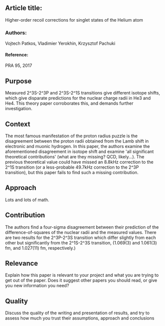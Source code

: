 
## Article title:
Higher-order recoil corrections for singlet states of the Helium atom

### Authors:
Vojtech Patkos, Vladimier Yerokhin, Krzysztof Pachuki

#### Reference:
PRA 95, 2017

## Purpose

Measured 2^3S-2^3P and 2^3S-2^1S transitions give different isotope shifts, which give disparate predictions for the nuclear charge radii in He3 and He4. This theory paper corroborates this, and demands further investigation.

## Context

The most famous manifestation of the proton radius puzzle is the disagreement between the proton radii obtained from the Lamb shift in electronic and muonic hydrogen. In this paper, the authors examine the aforementioned disagreement in isotope shift and examine 'all significant theoretical contributions' (what are they missing? QCD, likely...). The previous theoretical value could have missed an 8.8kHz correction to the 2^1S transition (or a less-probable 49.7kHz correction to the 2^3P transition), but this paper fails to find such a missing contribution.

## Approach

Lots and lots of math.

## Contribution

The authors find a four-sigma disagreement between their prediction of the difference-of-squares of the nuclear radii and the measured values. There are two results for the 2^3P-2^3S transition which differ slightly from each other but significantly from the 2^1S-2^3S transition, (1.069(3) and 1.061(3) fm, and 1.027(11) fm, respectively.) 

## Relevance

Explain how this paper is relevant to your project and what you are trying to get out of the paper. Does it suggest other papers you should read, or give you new information you need?

## Quality

Discuss the quality of the writing and presentation of results, and try to assess how much you trust their assumptions, approach and conclusions
